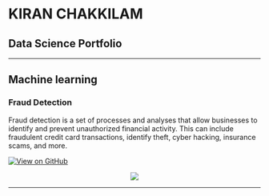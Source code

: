 

# KIRAN CHAKKILAM

## Data Science Portfolio


---
## Machine learning

### Fraud Detection

Fraud detection is a set of processes and analyses that allow businesses to identify and prevent unauthorized financial activity. This can include fraudulent credit card transactions, identify theft, cyber hacking, insurance scams, and more.

[![View on GitHub](https://img.shields.io/badge/GitHub-View_on_GitHub-blue?logo=GitHub)](https://github.com/kiranupgrad/fraud_detection.git)

<center><img src="images/fraud_detection.jpg"/></center>

---

